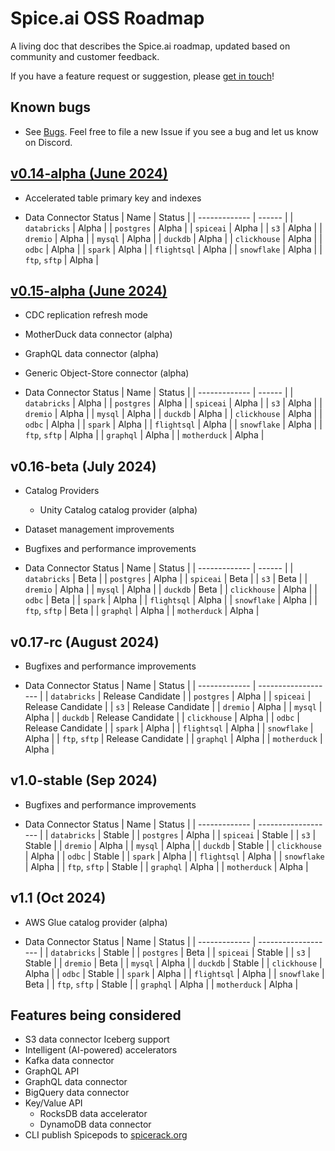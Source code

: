 # Spice.ai OSS Roadmap

A living doc that describes the Spice.ai roadmap, updated based on community and customer feedback.

If you have a feature request or suggestion, please [get in touch](https://github.com/spiceai/spiceai#community)!

## Known bugs

- See [Bugs](https://github.com/spiceai/spiceai/labels/bug). Feel free to file a new Issue if you see a bug and let us know on Discord.

## [v0.14-alpha (June 2024)](https://github.com/spiceai/spiceai/milestone/27)

- Accelerated table primary key and indexes


- Data Connector Status
  | Name          | Status |
  | ------------- | ------ |
  | `databricks`  | Alpha  |
  | `postgres`    | Alpha  |
  | `spiceai`     | Alpha  |
  | `s3`          | Alpha  |
  | `dremio`      | Alpha  |
  | `mysql`       | Alpha  |
  | `duckdb`      | Alpha  |
  | `clickhouse`  | Alpha  |
  | `odbc`        | Alpha  |
  | `spark`       | Alpha  |
  | `flightsql`   | Alpha  |
  | `snowflake`   | Alpha  |
  | `ftp`, `sftp` | Alpha  |

## [v0.15-alpha (June 2024)](https://github.com/spiceai/spiceai/milestone/28)

- CDC replication refresh mode
- MotherDuck data connector (alpha)
- GraphQL data connector (alpha)
- Generic Object-Store connector (alpha)

- Data Connector Status
  | Name          | Status |
  | ------------- | ------ |
  | `databricks`  | Alpha  |
  | `postgres`    | Alpha  |
  | `spiceai`     | Alpha  |
  | `s3`          | Alpha  |
  | `dremio`      | Alpha  |
  | `mysql`       | Alpha  |
  | `duckdb`      | Alpha  |
  | `clickhouse`  | Alpha  |
  | `odbc`        | Alpha  |
  | `spark`       | Alpha  |
  | `flightsql`   | Alpha  |
  | `snowflake`   | Alpha  |
  | `ftp`, `sftp` | Alpha  |
  | `graphql`     | Alpha  |
  | `motherduck`  | Alpha  |

## v0.16-beta (July 2024)

- Catalog Providers
  - Unity Catalog catalog provider (alpha)
- Dataset management improvements
- Bugfixes and performance improvements

- Data Connector Status
  | Name          | Status |
  | ------------- | ------ |
  | `databricks`  | Beta   |
  | `postgres`    | Alpha  |
  | `spiceai`     | Beta   |
  | `s3`          | Beta   |
  | `dremio`      | Alpha  |
  | `mysql`       | Alpha  |
  | `duckdb`      | Beta   |
  | `clickhouse`  | Alpha  |
  | `odbc`        | Beta   |
  | `spark`       | Alpha  |
  | `flightsql`   | Alpha  |
  | `snowflake`   | Alpha  |
  | `ftp`, `sftp` | Beta   |
  | `graphql`     | Alpha  |
  | `motherduck`  | Alpha  |

## v0.17-rc (August 2024)
- Bugfixes and performance improvements

- Data Connector Status
  | Name          | Status              |
  | ------------- | ------------------- |
  | `databricks`  | Release Candidate   |
  | `postgres`    | Alpha               |
  | `spiceai`     | Release Candidate   |
  | `s3`          | Release Candidate   |
  | `dremio`      | Alpha               |
  | `mysql`       | Alpha               |
  | `duckdb`      | Release Candidate   |
  | `clickhouse`  | Alpha               |
  | `odbc`        | Release Candidate   |
  | `spark`       | Alpha               |
  | `flightsql`   | Alpha               |
  | `snowflake`   | Alpha               |
  | `ftp`, `sftp` | Release Candidate   |
  | `graphql`     | Alpha               |
  | `motherduck`  | Alpha               |

## v1.0-stable (Sep 2024)

- Bugfixes and performance improvements

- Data Connector Status
  | Name          | Status              |
  | ------------- | ------------------- |
  | `databricks`  | Stable              |
  | `postgres`    | Alpha               |
  | `spiceai`     | Stable              |
  | `s3`          | Stable              |
  | `dremio`      | Alpha               |
  | `mysql`       | Alpha               |
  | `duckdb`      | Stable              |
  | `clickhouse`  | Alpha               |
  | `odbc`        | Stable              |
  | `spark`       | Alpha               |
  | `flightsql`   | Alpha               |
  | `snowflake`   | Alpha               |
  | `ftp`, `sftp` | Stable              |
  | `graphql`     | Alpha               |
  | `motherduck`  | Alpha               |

## v1.1 (Oct 2024)

- AWS Glue catalog provider (alpha)
  
- Data Connector Status
  | Name          | Status              |
  | ------------- | ------------------- |
  | `databricks`  | Stable              |
  | `postgres`    | Beta                |
  | `spiceai`     | Stable              |
  | `s3`          | Stable              |
  | `dremio`      | Beta                |
  | `mysql`       | Alpha               |
  | `duckdb`      | Stable              |
  | `clickhouse`  | Alpha               |
  | `odbc`        | Stable              |
  | `spark`       | Alpha               |
  | `flightsql`   | Alpha               |
  | `snowflake`   | Beta                |
  | `ftp`, `sftp` | Stable              |
  | `graphql`     | Alpha               |
  | `motherduck`  | Alpha               |

## Features being considered

- S3 data connector Iceberg support
- Intelligent (AI-powered) accelerators
- Kafka data connector
- GraphQL API
- GraphQL data connector
- BigQuery data connector
- Key/Value API
  - RocksDB data accelerator
  - DynamoDB data connector
- CLI publish Spicepods to [spicerack.org](https://spicerack.org)
